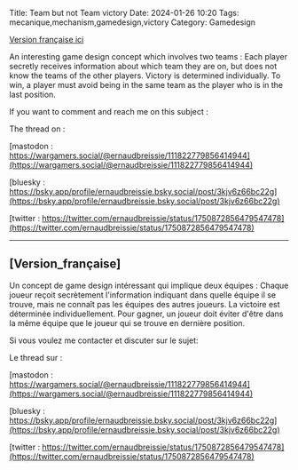 Title: Team but not Team victory
Date: 2024-01-26 10:20
Tags: mecanique,mechanism,gamedesign,victory
Category: Gamedesign

[Version française ici](#Version_française)

An interesting game design concept which  involves two teams : Each player secretly receives information about which team they are on, but does not know the teams of the other players. Victory is determined individually. To win, a player must avoid being in the same team as the player who is in the last position.


If you want to comment and reach me on this subject :

The thread on :



[mastodon : https://wargamers.social/@ernaudbreissie/111822779856414944](https://wargamers.social/@ernaudbreissie/111822779856414944)



[bluesky : https://bsky.app/profile/ernaudbreissie.bsky.social/post/3kjv6z66bc22g](https://bsky.app/profile/ernaudbreissie.bsky.social/post/3kjv6z66bc22g)


[twitter : https://twitter.com/ernaudbreissie/status/1750872856479547478](https://twitter.com/ernaudbreissie/status/1750872856479547478)


______________________

## [Version_française]




Un concept de game design intéressant qui implique deux équipes : Chaque joueur reçoit secrètement l'information indiquant dans quelle équipe il se trouve, mais ne connaît pas les équipes des autres joueurs. La victoire est déterminée individuellement. Pour gagner, un joueur doit éviter d'être dans la même équipe que le joueur qui se trouve en dernière position.



Si vous voulez me contacter et discuter sur le sujet:

Le thread sur :

[mastodon : https://wargamers.social/@ernaudbreissie/111822779856414944](https://wargamers.social/@ernaudbreissie/111822779856414944)


[bluesky : https://bsky.app/profile/ernaudbreissie.bsky.social/post/3kjv6z66bc22g](https://bsky.app/profile/ernaudbreissie.bsky.social/post/3kjv6z66bc22g)


[twitter : https://twitter.com/ernaudbreissie/status/1750872856479547478](https://twitter.com/ernaudbreissie/status/1750872856479547478)

